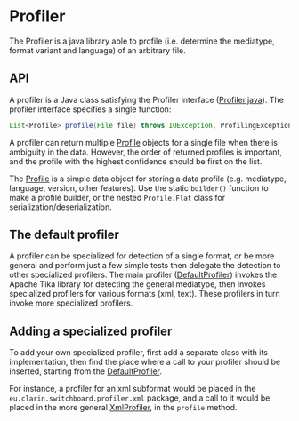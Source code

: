 # Profiler

The Profiler is a java library able to profile (i.e. determine the mediatype, format variant and language) of an arbitrary file.

## API

A profiler is a Java class satisfying the Profiler interface 
([Profiler.java](./src/main/java/eu/clarin/switchboard/profiler/api/Profiler.java)). The profiler interface specifies a single function: 

```java 
List<Profile> profile(File file) throws IOException, ProfilingException;
```
A profiler can return multiple [Profile](./src/main/java/eu/clarin/switchboard/profiler/api/Profile.java) objects for a single file when there is ambiguity in the data. However, the order of returned profiles is important, and the profile with the highest confidence should be first on the list. 

The [Profile](./src/main/java/eu/clarin/switchboard/profiler/api/Profile.java) is a simple data object for storing a data profile (e.g. mediatype, language, version, other features). Use the static `builder()` function to make a profile builder, or the nested `Profile.Flat` class for serialization/deserialization.

## The default profiler

A profiler can be specialized for detection of a single format, or be more general and perform just a few simple tests then delegate the detection to other specialized profilers. The main profiler ([DefaultProfiler](./src/main/java/eu/clarin/switchboard/profiler/DefaultProfiler.java)) invokes the Apache Tika library for detecting the general mediatype, then invokes specialized profilers for various formats (xml, text). These profilers in turn invoke more specialized profilers.

## Adding a specialized profiler

To add your own specialized profiler, first add a separate class with its implementation, then find the place where a call to your profiler should be inserted, starting from the [DefaultProfiler](./src/main/java/eu/clarin/switchboard/profiler/DefaultProfiler.java). 

For instance, a profiler for an xml subformat would be placed in the `eu.clarin.switchboard.profiler.xml` package, and a call to it would be placed in the more general [XmlProfiler](./src/main/java/eu/clarin/switchboard/profiler/xml/XmlProfiler.java), in the `profile` method.